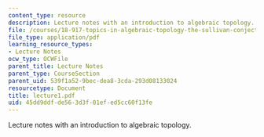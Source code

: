 ```yaml
---
content_type: resource
description: Lecture notes with an introduction to algebraic topology.
file: /courses/18-917-topics-in-algebraic-topology-the-sullivan-conjecture-fall-2007/45dd9ddfde563d3f01efed5cc60f13fe_lecture1.pdf
file_type: application/pdf
learning_resource_types:
- Lecture Notes
ocw_type: OCWFile
parent_title: Lecture Notes
parent_type: CourseSection
parent_uid: 539f1a52-9bec-dea8-3cda-293d08133024
resourcetype: Document
title: lecture1.pdf
uid: 45dd9ddf-de56-3d3f-01ef-ed5cc60f13fe
---
```

Lecture notes with an introduction to algebraic topology.
